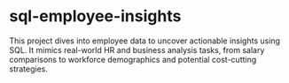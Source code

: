 # sql-employee-insights
This project dives into employee data to uncover actionable insights using SQL. It mimics real-world HR and business analysis tasks, from salary comparisons to workforce demographics and potential cost-cutting strategies.
